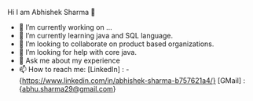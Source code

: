 Hi I am Abhishek Sharma 👋

- 🔭 I’m currently working on ...
- 🌱 I’m currently learning java and SQL language.
- 👯 I’m looking to collaborate on product based organizations.
- 🤔 I’m looking for help with core java.
- 💬 Ask me about my experience
- 📫 How to reach me: 
[LinkedIn] : -
{https://www.linkedin.com/in/abhishek-sharma-b757621a4/}
[GMail] :
{abhu.sharma29@gmail.com}
